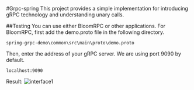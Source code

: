 #Grpc-spring
This project provides a simple implementation for introducing gRPC technology and understanding unary calls.

##Testing 
You can use either BloomRPC or other applications.
For BloomRPC, first add the demo.proto file in the following directory.

```
spring-grpc-demo\common\src\main\proto\demo.proto
```

Then, enter the address of your gRPC server. 
We are using port 9090 by default.

```
localhost:9090
```

Result:
![interface1]()
